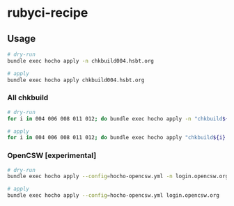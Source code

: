# rubyci-recipe

## Usage

```bash
# dry-run
bundle exec hocho apply -n chkbuild004.hsbt.org

# apply
bundle exec hocho apply chkbuild004.hsbt.org
```

### All chkbuild

```bash
# dry-run
for i in 004 006 008 011 012; do bundle exec hocho apply -n "chkbuild${i}.hsbt.org"; done

# apply
for i in 004 006 008 011 012; do bundle exec hocho apply "chkbuild${i}.hsbt.org"; done
```

### OpenCSW [experimental]

```bash
# dry-run
bundle exec hocho apply --config=hocho-opencsw.yml -n login.opencsw.org

# apply
bundle exec hocho apply --config=hocho-opencsw.yml login.opencsw.org
```
